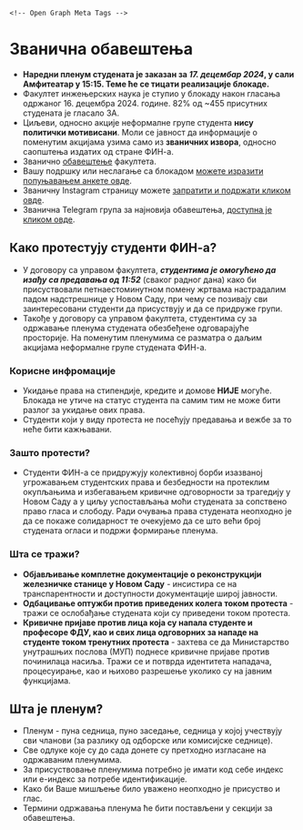 <head>
  <meta charset="utf-8">
  <meta http-equiv="X-UA-Compatible" content="IE=edge">
  <meta name="viewport" content="width=device-width, initial-scale=1.0">
  <title>Блокада ФИН КГ</title>


    <!-- Open Graph Meta Tags -->
  <meta property="og:title" content="Блокада ФИН КГ">
  <meta property="og:type" content="website">
  <meta property="og:site_name" content="Блокада ФИН КГ">

    


</head>


# Званична обавештења

* **Наредни пленум студената је заказан за ***17. децембар 2024***, у сали Амфитеатар у 15:15. Теме ће се тицати реализације блокаде.** 
* Факултет инжењерских наука је ступио у блокаду након гласања одржаног 16. децембра 2024. године. 82% од ~455 присутних студената је гласало ЗА.
* Циљеви, односно акције неформалне групе студента **нису политички мотивисани**. Моли се јавност да информације о поменутим акцијама узима само из **званичних извора**, односно саопштења издатих од стране ФИН-а.
* Званично [обавештење](https://www.fin.kg.ac.rs/images/2024/12/10/Saop%C5%A1tenje_za_javnost.pdf) факултета.
* Вашу подршку или неслагање са блокадом [можете изразити попуњавањем анкете овде](https://docs.google.com/forms/d/e/1FAIpQLSdf2cu-9iBLRyd1P2Mm5v_SbQ0N5vXhqGxlnPLQoDwMlgfkhw/viewform?usp=header).
* Званичну Instagram страницу можете [запратити и подржати кликом овде](https://www.instagram.com/blokada_fink/).
* Званична Telegram група за најновија обавештења, [доступна је кликом овде](https://t.me/+0719bly7zJc0NzM0).
  
## Како протестују студенти ФИН-а?

* У договору са управом факултета, _**студентима је омогућено да изађу са предавања од 11:52**_ (сваког радног дана) како би присуствовали петнаестоминутном помену жртвама настрадалим падом надстрешнице у Новом Саду, при чему се позивају сви заинтересовани студенти да присуствују и да се придруже групи.
* Такође у договору са управом факултета, студентима су за одржавање пленума студената обезбеђене одговарајуће просторије. На поменутим пленумима се разматра о даљим акцијама неформалне групе студената ФИН-а.

### Корисне инфромације

* Укидање права на стипендије, кредите и домове **НИЈЕ** могуће. Блокада не утиче на статус студента па самим тим не може бити разлог за укидање ових права.
* Студенти који у виду протеста не посећују предавања и вежбе за то неће бити кажњавани.

### Зашто протести? 

* Студенти ФИН-а се придружују колективној борби изазваној угрожавањем студентских права и безбедности на протеклим окупљањима и избегавањем кривичне одговорности за трагедију у Новом Саду а у циљу успостављања моћи студената за сопствено право гласа и слободу. Ради очувања права студената неопходно је да се покаже солидарност те очекујемо да се што већи број студената огласи и подржи формирање пленума.

### Шта се тражи?

 * **Објављивање комплетне документације о реконструкцији железничке станице у Новом Саду** - инсистира се на транспарентности и доступности документације широј јавности.
 * **Одбацивање оптужби против приведених колега током протеста** - тражи се ослобађање студената који су приведени током протеста.
 * **Кривичне пријаве против лица која су напала студенте и професоре ФДУ, као и свих лица одговорних за нападе на студенте током тренутних протеста** - захтева се да Министарство унутрашњих послова (МУП) поднесе кривичне пријаве против починилаца насиља. Тражи се и потврда идентитета нападача, процесуирање, као и њихово разрешење уколико су на јавним функцијама.

## Шта је пленум?
* Пленум - пуна седница, пуно заседање, седница у којој учествују сви чланови (за разлику од одборске или комисијске седнице).
* Све одлуке које су до сада донете су претходно изгласане на одржаваним пленумима.
* За присуствовање пленумима потребно је имати код себе индекс или е-индекс за потребе идентификације.
* Како би Ваше мишљење било уважено неопходно је присуство и глас.
* Термини одржавања пленума ће бити постављени у секцији за обавештења.
